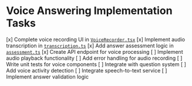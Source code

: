 # Voice Answering Implementation Tasks

[x] Complete voice recording UI in [`VoiceRecorder.tsx`](src/components/VoiceRecorder.tsx)
[x] Implement audio transcription in [`transcription.ts`](src/lib/transcription.ts)
[x] Add answer assessment logic in [`assessment.ts`](src/lib/assessment.ts)
[x] Create API endpoint for voice processing
[ ] Implement audio playback functionality
[ ] Add error handling for audio recording
[ ] Write unit tests for voice components
[ ] Integrate with question system
[ ] Add voice activity detection
[ ] Integrate speech-to-text service
[ ] Implement answer validation logic